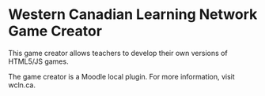 # Western Canadian Learning Network Game Creator  
This game creator allows teachers to develop their own versions of HTML5/JS games.  
  
The game creator is a Moodle local plugin. For more information, visit wcln.ca.
